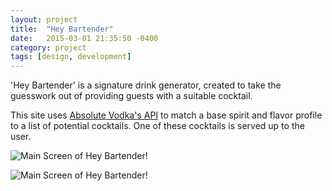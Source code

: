 ```yaml
---
layout: project
title:  "Hey Bartender"
date:   2015-03-01 21:35:50 -0400
category: project
tags: [design, development]
---
```


'Hey Bartender' is a signature drink generator, created to take the guesswork out of providing guests with a suitable cocktail.

This site uses [Absolute Vodka's API](http://addb.absolutdrinks.com/docs/) to match a base spirit and flavor profile to a list of potential cocktails. One of these cocktails is served up to the user.  

![Main Screen of Hey Bartender!]({{site.url}}/assets/2015/03/heybartender/main.png)

![Main Screen of Hey Bartender!]({{site.url}}/assets/2015/03/heybartender/drink.png)